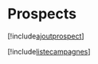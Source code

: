 # Prospects

[!include[ajoutprospect](prospects.ajoutprospect.autogen.md)]

[!include[listecampagnes](prospects.listecampagnes.autogen.md)]


